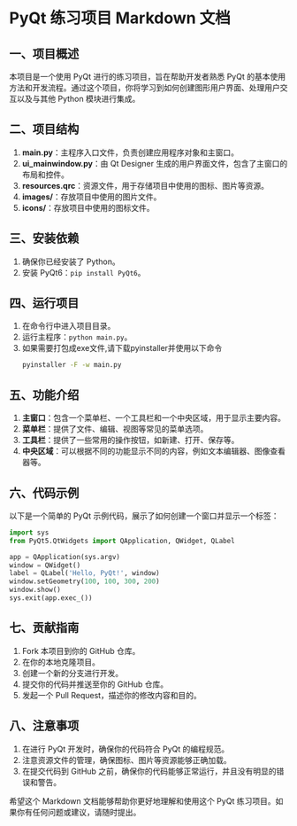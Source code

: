 # PyQt 练习项目 Markdown 文档

## 一、项目概述
本项目是一个使用 PyQt 进行的练习项目，旨在帮助开发者熟悉 PyQt 的基本使用方法和开发流程。通过这个项目，你将学习到如何创建图形用户界面、处理用户交互以及与其他 Python 模块进行集成。

## 二、项目结构
1. **main.py**：主程序入口文件，负责创建应用程序对象和主窗口。
2. **ui_mainwindow.py**：由 Qt Designer 生成的用户界面文件，包含了主窗口的布局和控件。
3. **resources.qrc**：资源文件，用于存储项目中使用的图标、图片等资源。
4. **images/**：存放项目中使用的图片文件。
5. **icons/**：存放项目中使用的图标文件。

## 三、安装依赖
1. 确保你已经安装了 Python。
2. 安装 PyQt6：`pip install PyQt6`。

## 四、运行项目
1. 在命令行中进入项目目录。
2. 运行主程序：`python main.py`。
3. 如果需要打包成exe文件,请下载pyinstaller并使用以下命令
   ```cmd
   pyinstaller -F -w main.py
   ```

## 五、功能介绍
1. **主窗口**：包含一个菜单栏、一个工具栏和一个中央区域，用于显示主要内容。
2. **菜单栏**：提供了文件、编辑、视图等常见的菜单选项。
3. **工具栏**：提供了一些常用的操作按钮，如新建、打开、保存等。
4. **中央区域**：可以根据不同的功能显示不同的内容，例如文本编辑器、图像查看器等。

## 六、代码示例
以下是一个简单的 PyQt 示例代码，展示了如何创建一个窗口并显示一个标签：

```python
import sys
from PyQt5.QtWidgets import QApplication, QWidget, QLabel

app = QApplication(sys.argv)
window = QWidget()
label = QLabel('Hello, PyQt!', window)
window.setGeometry(100, 100, 300, 200)
window.show()
sys.exit(app.exec_())
```

## 七、贡献指南
1. Fork 本项目到你的 GitHub 仓库。
2. 在你的本地克隆项目。
3. 创建一个新的分支进行开发。
4. 提交你的代码并推送至你的 GitHub 仓库。
5. 发起一个 Pull Request，描述你的修改内容和目的。

## 八、注意事项
1. 在进行 PyQt 开发时，确保你的代码符合 PyQt 的编程规范。
2. 注意资源文件的管理，确保图标、图片等资源能够正确加载。
3. 在提交代码到 GitHub 之前，确保你的代码能够正常运行，并且没有明显的错误和警告。

希望这个 Markdown 文档能够帮助你更好地理解和使用这个 PyQt 练习项目。如果你有任何问题或建议，请随时提出。